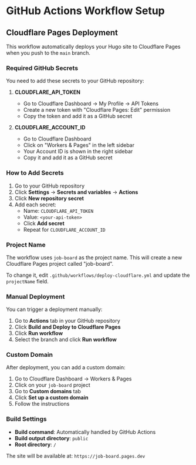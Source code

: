 # GitHub Actions Workflow Setup

## Cloudflare Pages Deployment

This workflow automatically deploys your Hugo site to Cloudflare Pages when you push to the `main` branch.

### Required GitHub Secrets

You need to add these secrets to your GitHub repository:

1. **CLOUDFLARE_API_TOKEN**
   - Go to Cloudflare Dashboard → My Profile → API Tokens
   - Create a new token with "Cloudflare Pages: Edit" permission
   - Copy the token and add it as a GitHub secret

2. **CLOUDFLARE_ACCOUNT_ID**
   - Go to Cloudflare Dashboard
   - Click on "Workers & Pages" in the left sidebar
   - Your Account ID is shown in the right sidebar
   - Copy it and add it as a GitHub secret

### How to Add Secrets

1. Go to your GitHub repository
2. Click **Settings** → **Secrets and variables** → **Actions**
3. Click **New repository secret**
4. Add each secret:
   - Name: `CLOUDFLARE_API_TOKEN`
   - Value: `<your-api-token>`
   - Click **Add secret**
   - Repeat for `CLOUDFLARE_ACCOUNT_ID`

### Project Name

The workflow uses `job-board` as the project name. This will create a new Cloudflare Pages project called "job-board".

To change it, edit `.github/workflows/deploy-cloudflare.yml` and update the `projectName` field.

### Manual Deployment

You can trigger a deployment manually:
1. Go to **Actions** tab in your GitHub repository
2. Click **Build and Deploy to Cloudflare Pages**
3. Click **Run workflow**
4. Select the branch and click **Run workflow**

### Custom Domain

After deployment, you can add a custom domain:
1. Go to Cloudflare Dashboard → Workers & Pages
2. Click on your `job-board` project
3. Go to **Custom domains** tab
4. Click **Set up a custom domain**
5. Follow the instructions

### Build Settings

- **Build command**: Automatically handled by GitHub Actions
- **Build output directory**: `public`
- **Root directory**: `/`

The site will be available at: `https://job-board.pages.dev`

